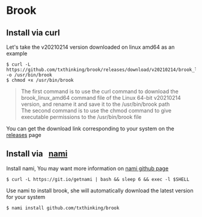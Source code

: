# Brook

## Install via curl

Let's take the v20210214 version downloaded on linux amd64 as an example

```
$ curl -L https://github.com/txthinking/brook/releases/download/v20210214/brook_linux_amd64 -o /usr/bin/brook
$ chmod +x /usr/bin/brook
```

> The first command is to use the curl command to download the brook_linux_amd64 command file of the Linux 64-bit v20210214 version, and rename it and save it to the /usr/bin/brook path<br/>
> The second command is to use the chmod command to give executable permissions to the /usr/bin/brook file

You can get the download link corresponding to your system on the [releases](https://github.com/txthinking/brook/releases) page

## Install via &nbsp; [nami](https://github.com/txthinking/nami)

Install nami, You may want more information on [nami github page](https://github.com/txthinking/nami)

```
$ curl -L https://git.io/getnami | bash && sleep 6 && exec -l $SHELL
```

Use nami to install brook, she will automatically download the latest version for your system

```
$ nami install github.com/txthinking/brook
```
